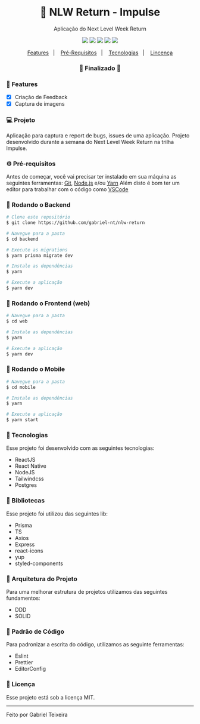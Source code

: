 <h1 align="center">
    🚀 NLW Return - Impulse
</h1>

<p align="center">Aplicação do Next Level Week Return</p>

<p align="center">
  <img src="https://img.shields.io/static/v1?label=node&message=16.15.2&color=339933&logo=node.js" />
  <img src="https://img.shields.io/static/v1?label=react&message=18.0.1&color=61DAFB&logo=react" />
  <img src="https://img.shields.io/static/v1?label=react%20native&message=45.0.0&color=0088CC&logo=reactos" />
  <img src="https://img.shields.io/badge/last%20commit-october-important" />
  <img src="https://img.shields.io/badge/license-MIT-success"/>
</p>

<p align="center">
  <a href="#-features">Features</a>&nbsp;&nbsp;&nbsp;|&nbsp;&nbsp;&nbsp;
  <a href="#-pré-requisitos">Pré-Requisitos</a>&nbsp;&nbsp;&nbsp;|&nbsp;&nbsp;&nbsp;
  <a href="#-tecnologias">Tecnologias</a>&nbsp;&nbsp;&nbsp;|&nbsp;&nbsp;&nbsp;
  <a href="#-licença">Lincença</a>
</p>

<h3 align="center"> 
🚧  Finalizado  🚧
</h3>

### 📎 Features 

- [x] Criação de Feedback
- [x] Captura de imagens

### 💻 Projeto

Aplicação para captura e report de bugs, issues de uma aplicação. Projeto desenvolvido durante a semana do Next Level Week Return na trilha Impulse. 

### ⚙ Pré-requisitos

Antes de começar, você vai precisar ter instalado em sua máquina as seguintes ferramentas:
[Git](https://git-scm.com), [Node.js](https://nodejs.org/en/) e/ou [Yarn](https://https://yarnpkg.com/) 
Além disto é bom ter um editor para trabalhar com o código como [VSCode](https://code.visualstudio.com/)


### 📙 Rodando o Backend

```bash
# Clone este repositório
$ git clone https://github.com/gabriel-nt/nlw-return

# Navegue para a pasta
$ cd backend

# Execute as migrations
$ yarn prisma migrate dev

# Instale as dependências
$ yarn

# Execute a aplicação
$ yarn dev
```

### 📗 Rodando o Frontend (web)

```bash
# Navegue para a pasta
$ cd web

# Instale as dependências
$ yarn

# Execute a aplicação
$ yarn dev
```

### 📘 Rodando o Mobile

```bash
# Navegue para a pasta
$ cd mobile

# Instale as dependências
$ yarn

# Execute a aplicação
$ yarn start
```

### 🚀 Tecnologias

Esse projeto foi desenvolvido com as seguintes tecnologias:

- ReactJS
- React Native
- NodeJS
- Tailwindcss
- Postgres

### 📕 Bibliotecas

Esse projeto foi utilizou das seguintes lib:

- Prisma
- TS
- Axios
- Express
- react-icons
- yup
- styled-components

### 📙 Arquitetura do Projeto

Para uma melhorar estrutura de projetos utilizamos das seguintes fundamentos:

- DDD
- SOLID

###  📘 Padrão de Código

Para padronizar a escrita do código, utilizamos as seguinte ferramentas:

- Eslint
- Prettier
- EditorConfig


### 📝 Licença

Esse projeto está sob a licença MIT.

<hr/>

Feito por Gabriel Teixeira

